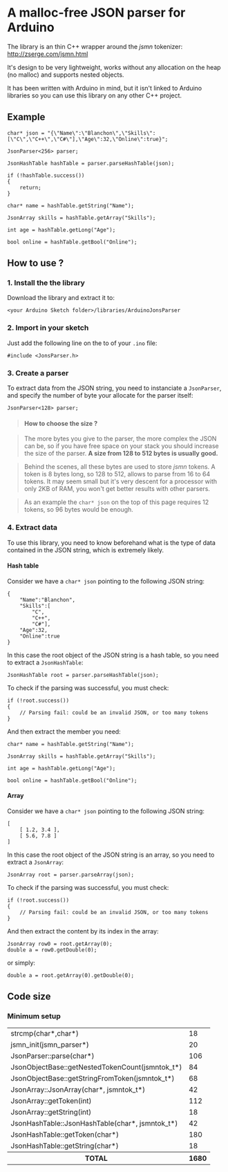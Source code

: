 # A malloc-free JSON parser for Arduino

The library is an thin C++ wrapper around the *jsmn* tokenizer: http://zserge.com/jsmn.html

It's design to be very lightweight, works without any allocation on the heap (no malloc) and supports nested objects.

It has been written with Arduino in mind, but it isn't linked to Arduino libraries so you can use this library on any other C++ project.

## Example

    char* json = "{\"Name\":\"Blanchon\",\"Skills\":[\"C\",\"C++\",\"C#\"],\"Age\":32,\"Online\":true}";

    JsonParser<256> parser;

    JsonHashTable hashTable = parser.parseHashTable(json);

    if (!hashTable.success())
    {
        return;
    }

    char* name = hashTable.getString("Name");

    JsonArray skills = hashTable.getArray("Skills");

    int age = hashTable.getLong("Age");

    bool online = hashTable.getBool("Online");

## How to  use ?

### 1. Install the the library

Download the library and extract it to:

    <your Arduino Sketch folder>/libraries/ArduinoJonsParser

### 2. Import in your sketch

Just add the following line on the to of your `.ino` file:

    #include <JonsParser.h>
    
### 3. Create a parser

To extract data from the JSON string, you need to instanciate a `JsonParser`, and specify the number of byte your allocate for the parser itself:

    JsonParser<128> parser;
    
> #### How to choose the size ?

> The more bytes you give to the parser, the more complex the JSON can be, so if you have free space on your stack you should increase the size of the parser.
> **A size from 128 to 512 bytes is usually good.**

> Behind the scenes, all these bytes are used to store *jsmn* tokens.
> A token is 8 bytes long, so 128 to 512, allows to parse from 16 to 64 tokens.
> It may seem small but it's very descent for a processor with only 2KB of RAM, you won't get better results with other parsers.

> As an example the `char* json` on the top of this page requires 12 tokens, so 96 bytes would be enough.

### 4. Extract data

To use this library, you need to know beforehand what is the type of data contained in the JSON string, which is extremely likely.

#### Hash table

Consider we have a `char* json` pointing to the following JSON string:

    {
        "Name":"Blanchon",
        "Skills":[
            "C",
            "C++",
            "C#"],
        "Age":32,
        "Online":true
    }

In this case the root object of the JSON string is a hash table, so you need to extract a `JsonHashTable`:
   
    JsonHashTable root = parser.parseHashTable(json);
    
To check if the parsing was successful, you must check:

    if (!root.success())
    {
        // Parsing fail: could be an invalid JSON, or too many tokens
    }
    
And then extract the member you need:
    
    char* name = hashTable.getString("Name");

    JsonArray skills = hashTable.getArray("Skills");

    int age = hashTable.getLong("Age");

    bool online = hashTable.getBool("Online");
    
#### Array

Consider we have a `char* json` pointing to the following JSON string:

    [
        [ 1.2, 3.4 ],
        [ 5.6, 7.8 ]               
    ]

In this case the root object of the JSON string is an array, so you need to extract a `JsonArray`:
   
    JsonArray root = parser.parseArray(json);
    
To check if the parsing was successful, you must check:

    if (!root.success())
    {
        // Parsing fail: could be an invalid JSON, or too many tokens
    }
    
And then extract the content by its index in the array:
    
    JsonArray row0 = root.getArray(0);
    double a = row0.getDouble(0);
    
or simply:

    double a = root.getArray(0).getDouble(0);
   
## Code size

### Minimum setup

<table>
	<tr>
		<td>strcmp(char*,char*)</td>
		<td>18</td>
	</tr>
	<tr>
		<td>jsmn_init(jsmn_parser*)</td>
		<td>20</td>
	</tr>
	<tr>
		<td>JsonParser::parse(char*)</td>
		<td>106</td>
	</tr>
	<tr>
		<td>JsonObjectBase::getNestedTokenCount(jsmntok_t*)</td>
		<td>84</td>		
	</tr>
	<tr>
		<td>JsonObjectBase::getStringFromToken(jsmntok_t*)</td>
		<td>68</td>		
	</tr>
	<tr>
		<td>JsonArray::JsonArray(char*, jsmntok_t*)</td>
		<td>42</td>		
	</tr>
	<tr>
		<td>JsonArray::getToken(int)</td>
		<td>112</td>		
	</tr>
	<tr>
		<td>JsonArray::getString(int)</td>
		<td>18</td>
	</tr>
	<tr>
		<td>JsonHashTable::JsonHashTable(char*, jsmntok_t*)</td>
		<td>42</td>		
	</tr>
	<tr>
		<td>JsonHashTable::getToken(char*)</td>
		<td>180</td>		
	</tr>
	<tr>
		<td>JsonHashTable::getString(char*)</td>
		<td>18</td>
	</tr>
	<tr>
		<th>TOTAL</th>
		<th>1680</th>
	</tr>
</table>
